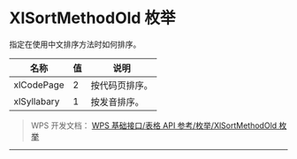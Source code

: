 # XlSortMethodOld 枚举

指定在使用中文排序方法时如何排序。

| 名称        | 值  | 说明           |
|-------------|-----|----------------|
| xlCodePage  | 2   | 按代码页排序。 |
| xlSyllabary | 1   | 按发音排序。   |

> WPS 开发文档： [WPS 基础接口/表格 API 参考/枚举/XlSortMethodOld 枚举](https://qn.cache.wpscdn.cn/encs/doc/office_v19/topics/WPS%20%E5%9F%BA%E7%A1%80%E6%8E%A5%E5%8F%A3/%E8%A1%A8%E6%A0%BC%20API%20%E5%8F%82%E8%80%83/%E6%9E%9A%E4%B8%BE/XlSortMethodOld%20%E6%9E%9A%E4%B8%BE.html)

------------------------------------------------------------------------
